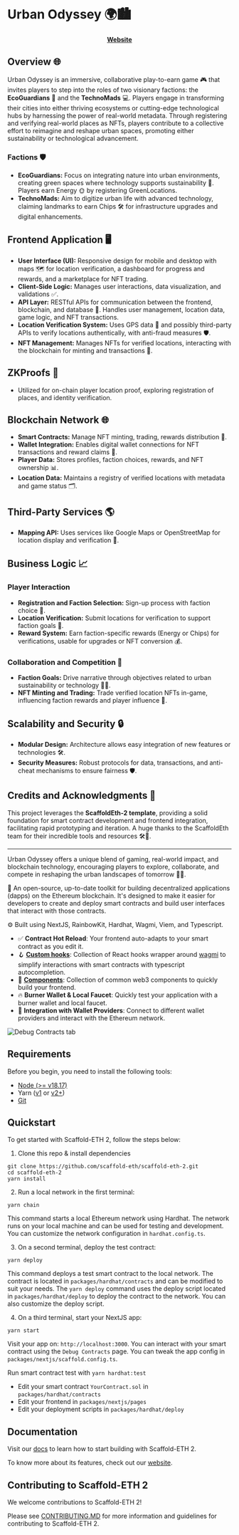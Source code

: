 # Urban Odyssey 🌍🏙️
<h4 align="center">
  <a href="https://urban-odyssey.vercel.app/">Website</a>
</h4>

## Overview 🌐
Urban Odyssey is an immersive, collaborative play-to-earn game 🎮 that invites players to step into the roles of two visionary factions: the **EcoGuardians** 🍃 and the **TechnoMads** 💻. Players engage in transforming their cities into either thriving ecosystems or cutting-edge technological hubs by harnessing the power of real-world metadata. Through registering and verifying real-world places as NFTs, players contribute to a collective effort to reimagine and reshape urban spaces, promoting either sustainability or technological advancement.

### Factions 🛡️
- **EcoGuardians:** Focus on integrating nature into urban environments, creating green spaces where technology supports sustainability 🌳. Players earn Energy 🌞 by registering GreenLocations.
- **TechnoMads:** Aim to digitize urban life with advanced technology, claiming landmarks to earn Chips 🛠️ for infrastructure upgrades and digital enhancements.

## Frontend Application 🖥️
- **User Interface (UI):** Responsive design for mobile and desktop with maps 🗺️ for location verification, a dashboard for progress and rewards, and a marketplace for NFT trading.
- **Client-Side Logic:** Manages user interactions, data visualization, and validations ✅.
- **API Layer:** RESTful APIs for communication between the frontend, blockchain, and database 📡. Handles user management, location data, game logic, and NFT transactions.
- **Location Verification System:** Uses GPS data 📍 and possibly third-party APIs to verify locations authentically, with anti-fraud measures 🛡️.
- **NFT Management:** Manages NFTs for verified locations, interacting with the blockchain for minting and transactions 💼.

## ZKProofs 🔐
- Utilized for on-chain player location proof, exploring registration of places, and identity verification.

## Blockchain Network 🌐
- **Smart Contracts:** Manage NFT minting, trading, rewards distribution 💸.
- **Wallet Integration:** Enables digital wallet connections for NFT transactions and reward claims 🏦.
- **Player Data:** Stores profiles, faction choices, rewards, and NFT ownership 📊.
- **Location Data:** Maintains a registry of verified locations with metadata and game status 🗂️.

## Third-Party Services 🌎
- **Mapping API:** Uses services like Google Maps or OpenStreetMap for location display and verification 📍.

## Business Logic 📈
### Player Interaction
- **Registration and Faction Selection:** Sign-up process with faction choice 📝.
- **Location Verification:** Submit locations for verification to support faction goals 🎯.
- **Reward System:** Earn faction-specific rewards (Energy or Chips) for verifications, usable for upgrades or NFT conversion 💰.

### Collaboration and Competition 🤝
- **Faction Goals:** Drive narrative through objectives related to urban sustainability or technology 🌿💡.
- **NFT Minting and Trading:** Trade verified location NFTs in-game, influencing faction rewards and player influence 🔄.

## Scalability and Security 🔒
- **Modular Design:** Architecture allows easy integration of new features or technologies 🛠️.
- **Security Measures:** Robust protocols for data, transactions, and anti-cheat mechanisms to ensure fairness 🛡️.

## Credits and Acknowledgments 🙏
This project leverages the **ScaffoldEth-2 template**, providing a solid foundation for smart contract development and frontend integration, facilitating rapid prototyping and iteration. A huge thanks to the ScaffoldEth team for their incredible tools and resources 🛠️🎉.

---

Urban Odyssey offers a unique blend of gaming, real-world impact, and blockchain technology, encouraging players to explore, collaborate, and compete in reshaping the urban landscapes of tomorrow 🌆🚀.



🧪 An open-source, up-to-date toolkit for building decentralized applications (dapps) on the Ethereum blockchain. It's designed to make it easier for developers to create and deploy smart contracts and build user interfaces that interact with those contracts.

⚙️ Built using NextJS, RainbowKit, Hardhat, Wagmi, Viem, and Typescript.

- ✅ **Contract Hot Reload**: Your frontend auto-adapts to your smart contract as you edit it.
- 🪝 **[Custom hooks](https://docs.scaffoldeth.io/hooks/)**: Collection of React hooks wrapper around [wagmi](https://wagmi.sh/) to simplify interactions with smart contracts with typescript autocompletion.
- 🧱 [**Components**](https://docs.scaffoldeth.io/components/): Collection of common web3 components to quickly build your frontend.
- 🔥 **Burner Wallet & Local Faucet**: Quickly test your application with a burner wallet and local faucet.
- 🔐 **Integration with Wallet Providers**: Connect to different wallet providers and interact with the Ethereum network.

![Debug Contracts tab](https://github.com/scaffold-eth/scaffold-eth-2/assets/55535804/b237af0c-5027-4849-a5c1-2e31495cccb1)

## Requirements

Before you begin, you need to install the following tools:

- [Node (>= v18.17)](https://nodejs.org/en/download/)
- Yarn ([v1](https://classic.yarnpkg.com/en/docs/install/) or [v2+](https://yarnpkg.com/getting-started/install))
- [Git](https://git-scm.com/downloads)

## Quickstart

To get started with Scaffold-ETH 2, follow the steps below:

1. Clone this repo & install dependencies

```
git clone https://github.com/scaffold-eth/scaffold-eth-2.git
cd scaffold-eth-2
yarn install
```

2. Run a local network in the first terminal:

```
yarn chain
```

This command starts a local Ethereum network using Hardhat. The network runs on your local machine and can be used for testing and development. You can customize the network configuration in `hardhat.config.ts`.

3. On a second terminal, deploy the test contract:

```
yarn deploy
```

This command deploys a test smart contract to the local network. The contract is located in `packages/hardhat/contracts` and can be modified to suit your needs. The `yarn deploy` command uses the deploy script located in `packages/hardhat/deploy` to deploy the contract to the network. You can also customize the deploy script.

4. On a third terminal, start your NextJS app:

```
yarn start
```

Visit your app on: `http://localhost:3000`. You can interact with your smart contract using the `Debug Contracts` page. You can tweak the app config in `packages/nextjs/scaffold.config.ts`.

Run smart contract test with `yarn hardhat:test`

- Edit your smart contract `YourContract.sol` in `packages/hardhat/contracts`
- Edit your frontend in `packages/nextjs/pages`
- Edit your deployment scripts in `packages/hardhat/deploy`

## Documentation

Visit our [docs](https://docs.scaffoldeth.io) to learn how to start building with Scaffold-ETH 2.

To know more about its features, check out our [website](https://scaffoldeth.io).

## Contributing to Scaffold-ETH 2

We welcome contributions to Scaffold-ETH 2!

Please see [CONTRIBUTING.MD](https://github.com/scaffold-eth/scaffold-eth-2/blob/main/CONTRIBUTING.md) for more information and guidelines for contributing to Scaffold-ETH 2.
